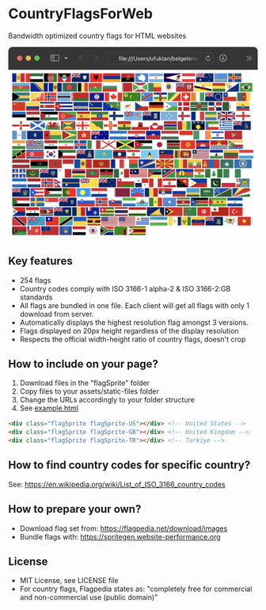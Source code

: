 # CountryFlagsForWeb

Bandwidth optimized country flags for HTML websites

![Preview image for browser render of example.html](assets/preview.png)

## Key features

-   254 flags
-   Country codes comply with ISO 3166-1 alpha-2 & ISO 3166-2:GB standards
-   All flags are bundled in one file. Each client will get all flags with only 1 download from server.
-   Automatically displays the highest resolution flag amongst 3 versions.
-   Flags displayed on 20px height regardless of the display resolution
-   Respects the official width-height ratio of country flags, doesn't crop

## How to include on your page?

1. Download files in the "flagSprite" folder
1. Copy files to your assets/static-files folder
1. Change the URLs accordingly to your folder structure
1. See [example.html](example.html)

```html
<div class="flagSprite flagSprite-US"></div> <!-- United States -->
<div class="flagSprite flagSprite-GB"></div> <!-- United Kingdom -->
<div class="flagSprite flagSprite-TR"></div> <!-- Turkiye -->
```

## How to find country codes for specific country?

See: https://en.wikipedia.org/wiki/List_of_ISO_3166_country_codes

## How to prepare your own?

-   Download flag set from: https://flagpedia.net/download/images
-   Bundle flags with: https://spritegen.website-performance.org

## License

-   MIT License, see LICENSE file
-   For country flags, Flagpedia states as: "completely free for commercial and non-commercial use (public domain)"
